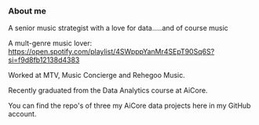 ### About me

A senior music strategist with a love for data.....and of course music 

A mult-genre music lover: https://open.spotify.com/playlist/4SWpppYanMr4SEpT90Sq6S?si=f9d8fb12138d4383

Worked at MTV, Music Concierge and Rehegoo Music.

Recently graduated from the Data Analytics course at AiCore.

You can find the repo's of three my AiCore data projects here in my GitHub account.
